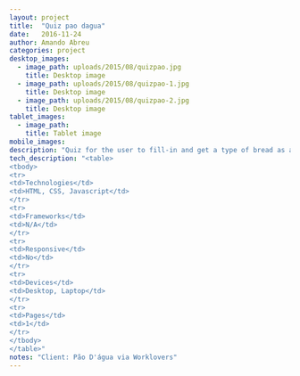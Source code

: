 ```yaml
---
layout: project 
title:  "Quiz pao dagua"
date:   2016-11-24
author: Amando Abreu
categories: project
desktop_images:
  - image_path: uploads/2015/08/quizpao.jpg
    title: Desktop image
  - image_path: uploads/2015/08/quizpao-1.jpg
    title: Desktop image
  - image_path: uploads/2015/08/quizpao-2.jpg
    title: Desktop image
tablet_images:
  - image_path: 
    title: Tablet image
mobile_images:
description: "Quiz for the user to fill-in and get a type of bread as a result, for later sharing on facebook as a form of social media page stimulation."
tech_description: "<table>
<tbody>
<tr>
<td>Technologies</td>
<td>HTML, CSS, Javascript</td>
</tr>
<tr>
<td>Frameworks</td>
<td>N/A</td>
</tr>
<tr>
<td>Responsive</td>
<td>No</td>
</tr>
<tr>
<td>Devices</td>
<td>Desktop, Laptop</td>
</tr>
<tr>
<td>Pages</td>
<td>1</td>
</tr>
</tbody>
</table>"
notes: "Client: Pão D'água via Worklovers"
---
```

